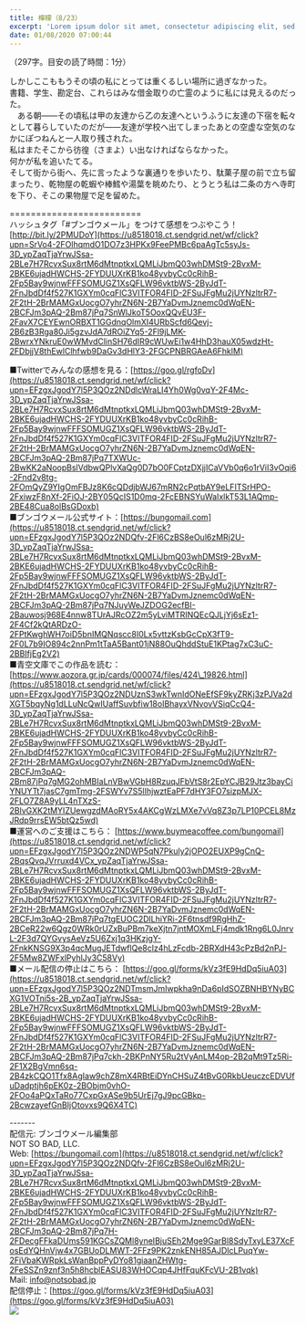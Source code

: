 ```yaml
---
title: 檸檬（8/23）
excerpt: 'Lorem ipsum dolor sit amet, consectetur adipiscing elit, sed do eiusmod tempor incididunt ut labore et dolore magna aliqua. Praesent elementum facilisis leo vel fringilla est ullamcorper eget. At imperdiet dui accumsan sit amet nulla facilisi morbi tempus.'
date: 01/08/2020 07:00:44
---
```


（297字。目安の読了時間：1分）  
  
しかしここももうその頃の私にとっては重くるしい場所に過ぎなかった。  
書籍、学生、勘定台、これらはみな借金取りの亡霊のように私には見えるのだった。  
　ある朝――その頃私は甲の友達から乙の友達へというふうに友達の下宿を転々として暮らしていたのだが――友達が学校へ出てしまったあとの空虚な空気のなかにぽつねんと一人取り残された。  
私はまたそこから彷徨（さまよ）い出なければならなかった。  
何かが私を追いたてる。  
そして街から街へ、先に言ったような裏通りを歩いたり、駄菓子屋の前で立ち留まったり、乾物屋の乾蝦や棒鱈や湯葉を眺めたり、とうとう私は二条の方へ寺町を下り、そこの果物屋で足を留めた。  
  
\=========================  
ハッシュタグ「#ブンゴウメール」をつけて感想をつぶやこう！　  
[http://bit.ly/2PMUDoY](https://u8518018.ct.sendgrid.net/wf/click?upn=SrVo4-2FOlhqmdO1DO7z3HPKx9FeePMBc6paAgTc5syJs-3D_ypZaqTjaYrwJSsa-2BLe7H7RcvxSux8rtM6dMtnptkxLQMLiJbmQ03whDMSt9-2BvxM-2BKE6ujadHWCHS-2FYDUUXrKB1ko48yvbyCc0cRihB-2Fp5Bay9wjnwFFFSOMUGZ1XsQFLW96vktbWS-2ByJdT-2FnJbdDf4f527K1GXYm0cqFlC3VITFOR4FID-2FSuJFgMu2jUYNzltrR7-2F2tH-2BrMAMGxUocgO7yhrZN6N-2B7YaDvmJznemc0dWqEN-2BCFJm3pAQ-2Bm87jPq7SnWlJkoT5OoxQQvEU3F-2FavX7CEYEwnORBXT1GGdnqOlmXI4URbScfd6Qevj-2B6zB3Rga80Ji5gzvJdA7dROiZYq5-2Fl9jLMK-2BwrxYNkruE0wWMvdClinSH76dIR9cWUwEi1w4HhD3hauX05wdzHt-2FDbjjV8thEwlClhfwb9DaGv3dHlY3-2FGCPNBRGAeA6FhklM)  
  
■Twitterでみんなの感想を見る：[https://goo.gl/rgfoDv](https://u8518018.ct.sendgrid.net/wf/click?upn=EFzgxJgodY7l5P3QOz2NDdlcWraLI4Yh0Wg0vqY-2F4Mc-3D_ypZaqTjaYrwJSsa-2BLe7H7RcvxSux8rtM6dMtnptkxLQMLiJbmQ03whDMSt9-2BvxM-2BKE6ujadHWCHS-2FYDUUXrKB1ko48yvbyCc0cRihB-2Fp5Bay9wjnwFFFSOMUGZ1XsQFLW96vktbWS-2ByJdT-2FnJbdDf4f527K1GXYm0cqFlC3VITFOR4FID-2FSuJFgMu2jUYNzltrR7-2F2tH-2BrMAMGxUocgO7yhrZN6N-2B7YaDvmJznemc0dWqEN-2BCFJm3pAQ-2Bm87jPq7TXWUc-2BwKK2aNoopBslVdbwQPlvXaQg0D7bO0FCptzDXjjICaVVb0q6o1rViI3vOqi6-2Fnd2v8tg-2FOmQyZ9YIgOmFBJz8K6cQDdjbWJ67mRN2cPqtbAY9eLFITSrHPO-2FxiwzF8nXf-2FiOJ-2BY05QcIS1D0mq-2FcEBNSYuWaIxlkT53L1AQmp-2BE48Cua8olBsGDoxb)  
■ブンゴウメール公式サイト：[https://bungomail.com](https://u8518018.ct.sendgrid.net/wf/click?upn=EFzgxJgodY7l5P3QOz2NDQfv-2Fl6CzBS8eOul6zMRj2U-3D_ypZaqTjaYrwJSsa-2BLe7H7RcvxSux8rtM6dMtnptkxLQMLiJbmQ03whDMSt9-2BvxM-2BKE6ujadHWCHS-2FYDUUXrKB1ko48yvbyCc0cRihB-2Fp5Bay9wjnwFFFSOMUGZ1XsQFLW96vktbWS-2ByJdT-2FnJbdDf4f527K1GXYm0cqFlC3VITFOR4FID-2FSuJFgMu2jUYNzltrR7-2F2tH-2BrMAMGxUocgO7yhrZN6N-2B7YaDvmJznemc0dWqEN-2BCFJm3pAQ-2Bm87jPq7NJuyWeJZDOG2ecfBI-2Bauwosj968E4nnw8TUrAJRcOZ2m5yLviMTRINQEcQJLjYj6sEz1-2F4Cf2kQtARDzO-2FPtKwghWH7oiD5bnIMQNqscc8I0Lx5vttzKsbGcCpX3fT9-2F0L7b9IO894c2nnPm1tTaA5Bant01jN88OuQhddStuE1KPtag7xC3uC-2BBIfjEg2V2)  
■青空文庫でこの作品を読む：[https://www.aozora.gr.jp/cards/000074/files/424\_19826.html](https://u8518018.ct.sendgrid.net/wf/click?upn=EFzgxJgodY7l5P3QOz2NDUznS3wkTwnIdONeEfSF9kyZRKj3zPJVa2dXGT5bqyNg1dLLuNcQwIUaffSuvbfiw18oIBhayxVNvovVSiqCcQ4-3D_ypZaqTjaYrwJSsa-2BLe7H7RcvxSux8rtM6dMtnptkxLQMLiJbmQ03whDMSt9-2BvxM-2BKE6ujadHWCHS-2FYDUUXrKB1ko48yvbyCc0cRihB-2Fp5Bay9wjnwFFFSOMUGZ1XsQFLW96vktbWS-2ByJdT-2FnJbdDf4f527K1GXYm0cqFlC3VITFOR4FID-2FSuJFgMu2jUYNzltrR7-2F2tH-2BrMAMGxUocgO7yhrZN6N-2B7YaDvmJznemc0dWqEN-2BCFJm3pAQ-2Bm87jPq7gMG2ohMBIaLnVBwVGbH8RzuqJFbVtS8r2EpYCJB29Jtz3bayCiYNUYTt7jasC7gmTmg-2FSWYv7S5lIhjwztEaPF7dHY3FO7sizpMJX-2FLO7Z8A9yLL4nTXzS-2BlvGXK2tMYIZUewgzdMAoRY5x4AKCgWzLMXe7vVq8Z3p7LP10PCEL8MzJRdp9rrsEW5btQz5wd)  
■運営へのご支援はこちら： [https://www.buymeacoffee.com/bungomail](https://u8518018.ct.sendgrid.net/wf/click?upn=EFzgxJgodY7l5P3QOz2NDWP5qN7Pkuly2jOPO2EUXP9gCnQ-2BqsQvqJVrruxd4VCx_ypZaqTjaYrwJSsa-2BLe7H7RcvxSux8rtM6dMtnptkxLQMLiJbmQ03whDMSt9-2BvxM-2BKE6ujadHWCHS-2FYDUUXrKB1ko48yvbyCc0cRihB-2Fp5Bay9wjnwFFFSOMUGZ1XsQFLW96vktbWS-2ByJdT-2FnJbdDf4f527K1GXYm0cqFlC3VITFOR4FID-2FSuJFgMu2jUYNzltrR7-2F2tH-2BrMAMGxUocgO7yhrZN6N-2B7YaDvmJznemc0dWqEN-2BCFJm3pAQ-2Bm87jPq7tgEUOC2DlLhiYRi-2F6tnsdf9RgHhZ-2BCeR22w6Qgz0WRk0rUZxBuPBm7keXjtn7jntMOXmLFj4mdk1Rng6L0JnrvL-2F3d7QYGvysAeVz5U6Zxj1q3HKzjgY-2FnkKNSG9X3p4qcMugJETdwflQe8clz4hLzFcdb-2BRXdH43cPzBd2nPJ-2F5Mw8ZWFxlPyhlJy3C58Vy)  
■メール配信の停止はこちら： [https://goo.gl/forms/kVz3fE9HdDq5iuA03](https://u8518018.ct.sendgrid.net/wf/click?upn=EFzgxJgodY7l5P3QOz2NDTmsmJmIwpkha9nDa6pIdSOZBNHBYNyBCXG1VOTni5s-2B_ypZaqTjaYrwJSsa-2BLe7H7RcvxSux8rtM6dMtnptkxLQMLiJbmQ03whDMSt9-2BvxM-2BKE6ujadHWCHS-2FYDUUXrKB1ko48yvbyCc0cRihB-2Fp5Bay9wjnwFFFSOMUGZ1XsQFLW96vktbWS-2ByJdT-2FnJbdDf4f527K1GXYm0cqFlC3VITFOR4FID-2FSuJFgMu2jUYNzltrR7-2F2tH-2BrMAMGxUocgO7yhrZN6N-2B7YaDvmJznemc0dWqEN-2BCFJm3pAQ-2Bm87jPq7ckh-2BKPnNY5Ru2tVyAnLM4op-2B2qMt9Tz5Ri-2F1X2BgVmn6sq-2B4zkCQO1Tfx8AgIaw9chZ8mX4RBtEiDYnCHSuZ4tBvG0RkbUeuczcEDVUfuDadptjh6pEK0z-2BObjm0vhO-2FOo4aPQxTaRo77CxpGxASe9b5UrEj7gJ9pcGBkp-2BcwzayefGnBIjOtovxs9Q6X4TC)  
  
\-------  
配信元: ブンゴウメール編集部  
NOT SO BAD, LLC.  
Web: [https://bungomail.com](https://u8518018.ct.sendgrid.net/wf/click?upn=EFzgxJgodY7l5P3QOz2NDQfv-2Fl6CzBS8eOul6zMRj2U-3D_ypZaqTjaYrwJSsa-2BLe7H7RcvxSux8rtM6dMtnptkxLQMLiJbmQ03whDMSt9-2BvxM-2BKE6ujadHWCHS-2FYDUUXrKB1ko48yvbyCc0cRihB-2Fp5Bay9wjnwFFFSOMUGZ1XsQFLW96vktbWS-2ByJdT-2FnJbdDf4f527K1GXYm0cqFlC3VITFOR4FID-2FSuJFgMu2jUYNzltrR7-2F2tH-2BrMAMGxUocgO7yhrZN6N-2B7YaDvmJznemc0dWqEN-2BCFJm3pAQ-2Bm87jPq7H-2FDecgFFkaDUms591KGCsZQMl8yneIBjuSEh2Mge9GarBl8SdyTxyLE37XcFosEdYQHnVjw4x7GBUoDLMWT-2FFz9PK2znkENH85AJDlcLPuqYw-2FiVbaKWRpkLsWanBppPyDYo81giaanZHWtg-2FeSSZn9znf3n5h8hcblEASU83WHOCqp4JHfFquKFcVU-2B1vqk)  
Mail: info@notsobad.jp  
配信停止：[https://goo.gl/forms/kVz3fE9HdDq5iuA03](https://goo.gl/forms/kVz3fE9HdDq5iuA03)  
![](https://u8518018.ct.sendgrid.net/wf/open?upn=ypZaqTjaYrwJSsa-2BLe7H7RcvxSux8rtM6dMtnptkxLQMLiJbmQ03whDMSt9-2BvxM-2BKE6ujadHWCHS-2FYDUUXrKB1ko48yvbyCc0cRihB-2Fp5Bay9wjnwFFFSOMUGZ1XsQFLW96vktbWS-2ByJdT-2FnJbdDf4f527K1GXYm0cqFlC3VITFOR4FID-2FSuJFgMu2jUYNzltrR7-2F2tH-2BrMAMGxUocgO7yhrZN6N-2B7YaDvmJznemc0dWqEN-2BCFJm3pAQ-2Bm87jPq71-2FobPcdGeeOd8iArouD0bw5zaciTH2EMl774nYkdb4QMrOEECjH-2FiuoOm4Hw6th0p3zwlhu4JGbVuC0HS9uqLMqXDOMsHhnaCLkDI4MnnGRPA-2Fb49uGCWB6JTdJBY-2FjOuzwKdKVwTKsWqKrrzMysMEDdnHiRPpByEY489fgkilys8GrWIrkadqHgqDW24-2BCSwyAwCnnRmYp5faI4F-2BmNww-3D-3D)